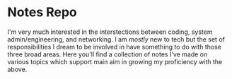 # Notes Repo

I'm very much interested in the interstections between coding, system admin/engineering, and networking. I am _mostly_ new to tech but the set of responsibilities I dream to be involved in have something to do with those three broad areas. Here you'll find a collection of notes I've made on various topics which support main aim in growing my proficiency with the above. 
